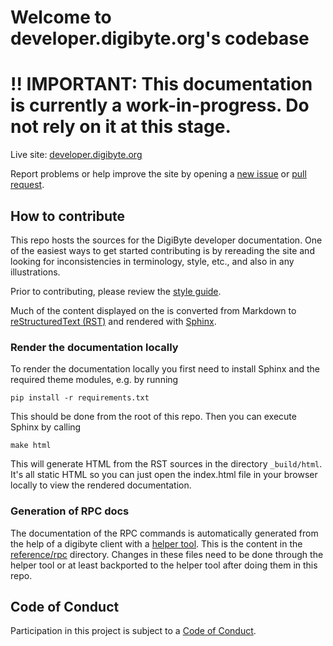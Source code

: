 # Welcome to developer.digibyte.org's codebase


# **!! IMPORTANT: This documentation is currently a work-in-progress. Do not rely on it at this stage.**


Live site: [developer.digibyte.org](https://developer.digibyte.org)

Report problems or help improve the site by opening a [new
issue](https://github.com/saltedlolly/developer.digibyte.org/issues) or [pull
request](https://github.com/saltedlolly/developer.digibyte.org/compare).

## How to contribute

This repo hosts the sources for the DigiByte developer documentation. One of the
easiest ways to get started contributing is by rereading the site and looking for
inconsistencies in terminology, style, etc., and also in any illustrations.

Prior to contributing, please review the [style
guide](https://github.com/saltedlolly/developer.digibyte.org/tree/master/docs/style-guide.md).

Much of the content displayed on the is converted from Markdown to
[reStructuredText (RST)](http://docutils.sourceforge.net/rst.html) and rendered
with [Sphinx](http://www.sphinx-doc.org).

### Render the documentation locally

To render the documentation locally you first need to install Sphinx and the
required theme modules, e.g. by running

    pip install -r requirements.txt

This should be done from the root of this repo. Then you can execute Sphinx by calling

    make html

This will generate HTML from the RST sources in the directory `_build/html`.
It's all static HTML so you can just open the index.html file in your browser
locally to view the rendered documentation.

### Generation of RPC docs

The documentation of the RPC commands is automatically generated from the help
of a digibyte client with a [helper
tool](https://github.com/saltedlolly/developer.digibyte.org/tree/master/helpers/rpc).
This is the content in the [reference/rpc](reference/rpc) directory. Changes in
these files need to be done through the helper tool or at least backported to
the helper tool after doing them in this repo.

## Code of Conduct

Participation in this project is subject to a [Code of
Conduct](https://github.com/saltedlolly/developer.digibyte.org/blob/master/CODE_OF_CONDUCT.md).

